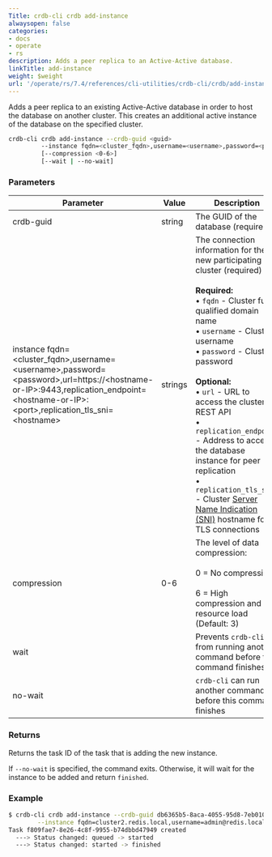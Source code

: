 ```yaml
---
Title: crdb-cli crdb add-instance
alwaysopen: false
categories:
- docs
- operate
- rs
description: Adds a peer replica to an Active-Active database.
linkTitle: add-instance
weight: $weight
url: '/operate/rs/7.4/references/cli-utilities/crdb-cli/crdb/add-instance/'
---
```


Adds a peer replica to an existing Active-Active database in order to host the database on another cluster. This creates an additional active instance of the database on the specified cluster.

```sh
crdb-cli crdb add-instance --crdb-guid <guid>
         --instance fqdn=<cluster_fqdn>,username=<username>,password=<password>[,url=https://<hostname-or-IP>:9443,replication_endpoint=<hostname-or-IP>:<port>,replication_tls_sni=<hostname>]
         [--compression <0-6>]
         [--wait | --no-wait]
```

### Parameters

| Parameter | Value   | Description |
|-----------|---------|-------------|
| crdb-guid | string  | The GUID of the database (required) |
| instance fqdn=\<cluster_fqdn\>,username=\<username\>,password=\<password\>,url=https://\<hostname-or-IP\>:9443,replication_endpoint=\<hostname-or-IP\>:\<port\>,replication_tls_sni=\<hostname\> | strings | The connection information for the new participating cluster (required)<br/><br/>**Required:**<br/>• `fqdn` - Cluster fully qualified domain name<br/>• `username` - Cluster username<br/>• `password` - Cluster password<br/><br/>**Optional:**<br/>• `url` - URL to access the cluster's REST API<br/>• `replication_endpoint` - Address to access the database instance for peer replication<br/>• `replication_tls_sni` - Cluster [Server Name Indication (SNI)](https://en.wikipedia.org/wiki/Server_Name_Indication) hostname for TLS connections |
| compression | 0-6 | The level of data compression: <br /><br > 0 = No compression <br /><br > 6 = High compression and resource load (Default: 3) |
| wait | | Prevents `crdb-cli` from running another command before this command finishes |
| no-wait | | `crdb-cli` can run another command before this command finishes |

### Returns

Returns the task ID of the task that is adding the new instance.

If `--no-wait` is specified, the command exits. Otherwise, it will wait for the instance to be added and return `finished`.

### Example

```sh
$ crdb-cli crdb add-instance --crdb-guid db6365b5-8aca-4055-95d8-7eb0105c0b35 \
        --instance fqdn=cluster2.redis.local,username=admin@redis.local,password=admin-password
Task f809fae7-8e26-4c8f-9955-b74dbbd47949 created
  ---> Status changed: queued -> started
  ---> Status changed: started -> finished
```
